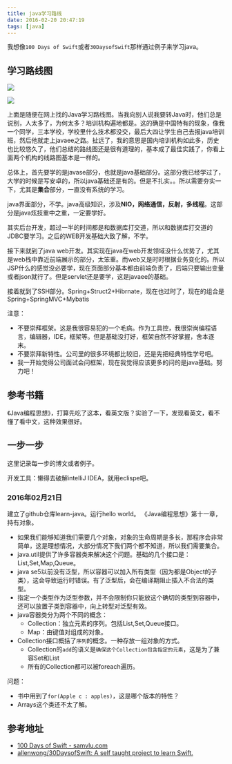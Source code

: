 ```yaml
---
title: java学习路线
date: 2016-02-20 20:47:19
tags: [java]
---
```


我想像`100 Days of Swift`或者`30DaysofSwift`那样通过例子来学习java。

## 学习路线图

![](/img/java/java-load-map1.jpg)

![](/img/java/java-load-map2.jpg)

上面是随便在网上找的Java学习路线图。当我向别人说我要转Java时，他们总是说别，人太多了，为何太多？培训机构遍地都是。这的确是中国特有的现象，像我一个同学，三本学校，学校里什么技术都没交，最后大四让学生自己去报java培训班，然后他就走上javaee之路。扯远了，我的意思是国内培训机构如此多，历史也比较悠久了，他们总结的路线图还是很有道理的，基本成了最佳实践了，你看上面两个机构的线路图基本是一样的。

总体上，首先要学的是javase部分，也就是java基础部分。这部分我已经学过了，大学的时候是写安卓的，所以java基础还是有的。但是不扎实。。所以需要夯实一下，尤其是**集合**部分，一直没有系统的学习。

java界面部分，不学。java高级知识，涉及**NIO，网络通信，反射，多线程**。这部分是java炫技重中之重，一定要学好。

其实后台开发，超过一半的时间都是和数据库打交道，所以和数据库打交道的JDBC要学习。之后的WEB开发基础大致了解，不学。

接下来就到了java web开发。其实现在java在web开发领域没什么优势了，尤其是web栈中靠近前端展示的部分，太笨重。而web又是时时根据业务变化的。所以JSP什么的感觉没必要学，现在页面部分基本都由前端负责了，后端只要输出变量或者json就行了。但是servlet还是要学，这是javaee的基础。

接着就到了SSH部分。Spring+Struct2+Hibrnate，现在也过时了，现在的组合是Spring+SpringMVC+Mybatis

注意：
- 不要崇拜框架。这是我很容易犯的一个毛病。作为工具控，我很崇尚编程语言，编辑器，IDE，框架等。但是基础没打好，框架自然不好掌握，舍本逐末。
- 不要崇拜新特性。公司里的很多环境都比较旧，还是先把经典特性学号吧。
- 我一开始觉得公司面试会问框架，现在我觉得应该更多的问的是java基础。努力吧！

## 参考书籍
《Java编程思想》，打算先吃了这本，看英文版？实验了一下，发现看英文，看不懂了看中文，这种效果很好。

## 一步一步
这里记录每一步的博文或者例子。

开发工具：懒得去破解intelliJ IDEA，就用eclispe吧。

### 2016年02月21日
建立了github仓库learn-java。运行hello world。
《Java编程思想》第十一章，持有对象。

- 如果我们能够知道我们需要几个对象，对象的生命周期是多长，那程序会非常简单，这是理想情况，大部分情况下我们两个都不知道，所以我们需要集合。
- java.util提供了许多容器类来解决这个问题。基础的几个接口是：List,Set,Map,Queue。
- java se5以前没有泛型，所以容器可以加入所有类型（因为都是Object的子类），这会导致运行时错误。有了泛型后，会在编译期阻止插入不合法的类型。
- 指定一个类型作为泛型参数，并不会限制你只能放这个确切的类型到容器中，还可以放置子类到容器中，向上转型对泛型有效。
- java容器类分为两个不同的概念：
  - Collection：独立元素的序列。包括List,Set,Queue接口。
  - Map：由键值对组成的对象。
- Collection接口概括了`序列`的概念。一种存放一组对象的方式。
  - Collection的`add`的语义是`确保这个Collection包含指定的元素`，这是为了兼容Set和List
  - 所有的Collection都可以被foreach遍历。

问题：
- 书中用到了`for(Apple c : apples)`，这是哪个版本的特性？
- Arrays这个类还不太了解。


## 参考地址
- [100 Days of Swift - samvlu.com](http://samvlu.com/)
- [allenwong/30DaysofSwift: A self taught project to learn Swift.](https://github.com/allenwong/30DaysofSwift)
